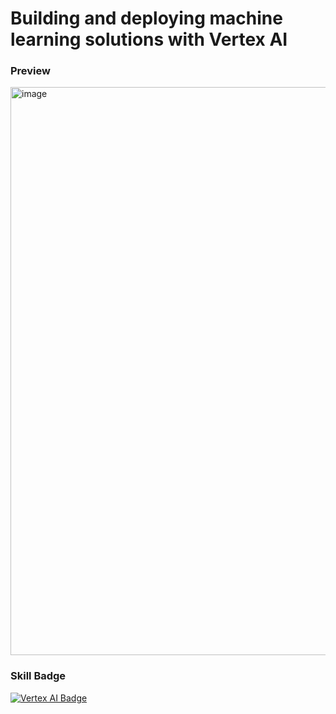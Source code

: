 # Building and deploying machine learning solutions with Vertex AI
### Preview
<img width="2089" height="909" alt="image" src="https://github.com/user-attachments/assets/20962aa0-0775-4e1d-9efa-19fe6c10614b" />


### Skill Badge

[![Vertex AI Badge](https://github.com/user-attachments/assets/0f314b8a-e45e-4256-b4f3-559285234e9f)](https://www.credly.com/badges/75698fe3-1e82-488f-9cc0-b232c0cde5e9)

